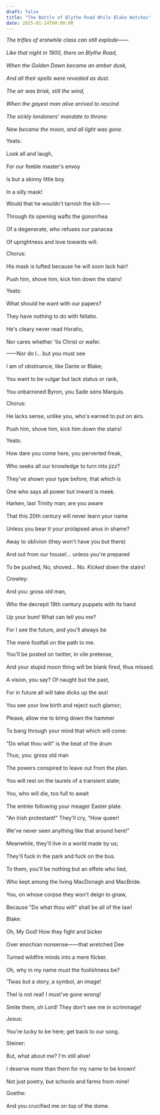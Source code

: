 ```yaml
---
draft: false
title: "The Battle of Blythe Road While Blake Watches"
date: 2025-01-24T00:00:00
---
```


*The trifles of erstwhile class can still explode——* <br>  
*Like that night in 1900, there on Blythe Road,* <br>  
*When the Golden Dawn became an amber dusk,* <br>  
*And all their spells were revealed as dust.* <br>  
*The air was brisk, still the wind,* <br>  
*When the gayest man alive arrived to rescind* <br>  
*The sickly londoners' mandate to throne:* <br>  
*New became the moon, and all light was gone.*

Yeats: <br>  
Look all and laugh, <br>  
For our feeble master's envoy <br>  
Is but a skinny little boy <br>  
In a silly mask!

Would that he wouldn't tarnish the kilt—— <br>  
Through its opening wafts the gonorrhea <br>  
Of a degenerate, who refuses our panacea <br>  
Of uprightness and love towards will. 

Chorus: <br>  
His mask is tufted because he will soon lack hair! <br>  
Push him, shove him, kick him down the stairs! 

Yeats: <br>  
What should he want with our papers? <br>  
They have nothing to do with fellatio. <br>  
He's cleary never read Horatio, <br>  
Nor cares whether 'tis Christ or wafer. 

——Nor do I... but you must see <br>  
I am of obstinance, like Dante or Blake; <br>  
You want to be vulgar but lack status or rank, <br>  
You unbarroned Byron, you Sade *sans* Marquis. 

Chorus: <br>  
He lacks sense, unlike you, who's earned to put on airs. <br>  
Push him, shove him, kick him down the stairs! 

Yeats:<br>  
How dare you come here, you perverted freak, <br>  
Who seeks all our knowledge to turn into jizz? <br>  
They've shown your type before, that which is <br>  
One who says all power but inward is meek. 

Harken, last Trinity man; are you aware <br>  
That this 20th century will never learn your name <br>  
Unless you bear it your prolapsed anus in shame? <br>  
Away to oblivion (they won't have you but there) <br>  
And out from our house!... unless you're prepared <br>  
To be pushed, No, shoved... No. *Kicked* down the stairs! 

Crowley: <br>  
And you: gross old man, <br>  
Who the decrepit 19th century puppets with its hand <br>  
Up your bum! What can tell you me? <br>  
For I see the future, and you'll always be <br>  
The mere footfall on the path to me. <br>  

You'll be posted on twitter, in vile pretense, <br>  
And your stupid moon thing will be blank fired, thus missed. <br>  
A vision, you say? Of naught but the past, <br>  
For in future all will take dicks up the ass! <br>  
You see your low birth and reject such glamor; <br>  
Please, allow me to bring down the hammer <br>  
To bang through your mind that which will come: <br>  
"Do what thou wilt" is the beat of the drum 

Thus, you: gross old man <br>  
The powers conspired to leave out from the plan. <br>  
You will rest on the laurels of a transient state; <br>  
You, who will die, too full to await <br>  
The entrée following your meager Easter plate.  <br>  


"An Irish protestant!" They'll cry, "How queer! <br>  
We've never seen anything like that around here!" <br>  
Meanwhile, they'll live in a world made by us; <br>  
They'll fuck in the park and fuck on the bus. <br>  
To them, you'll be nothing but an effete who lied, <br>  
Who kept among the living MacDonagh and MacBride. <br>  
You, on whose corpse they won't deign to gnaw, <br>  
Because "Do what thou wilt" shall be all of the law! 

Blake: <br>  
Oh, My God! How they fight and bicker <br>  
Over enochian nonsense——that wretched Dee <br>  
Turned wildfire minds into a mere flicker. <br>  
Oh, why in my name must the foolishness be? 

'Twas but a story, a symbol, an image! <br>  
Thel is not real! I must've gone wrong! <br>  
Smite them, oh Lord! They don't see me in scrimmage!

Jesus: <br>  
You're lucky to be here; get back to our song. 

Steiner: <br>  
But, what about me? I'm still alive! <br>  
I deserve more than them for my name to be known! <br>  
Not just poetry, but schools and farms from mine! 

Goethe: <br>  
And you crucified me on top of the dome. 


